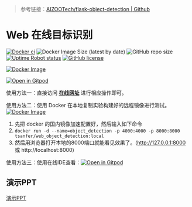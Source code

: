 
> 参考链接：[AIZOOTech/flask-object-detection | Github](https://github.com/AIZOOTech/flask-object-detection)

# Web 在线目标识别

[![Docker ci](https://github.com/Tsanfer/web_object_detection/actions/workflows/docker-publish.yml/badge.svg)](https://github.com/Tsanfer/web_object_detection/actions/workflows/docker-publish.yml)
![Docker Image Size (latest by date)](https://img.shields.io/docker/image-size/tsanfer/web_object_detection?label=Docker%20image%20size&sort=date)
![GitHub repo size](https://img.shields.io/github/repo-size/Tsanfer/web_object_detection)
[![Uptime Robot status](https://img.shields.io/uptimerobot/status/m788067363-2813a393b48f8d4bd77ebbdf?label=Web%20status)](https://stats.uptimerobot.com/BRvBpuVrpD/788067363)
[![GitHub license](https://img.shields.io/github/license/Tsanfer/web_object_detection)](https://github.com/Tsanfer/web_object_detection/blob/main/LICENSE)

[![Docker Image](https://img.shields.io/badge/Docker%20Image-2496ED?style=flat-square&logo=Docker&logoColor=white)](https://hub.docker.com/r/tsanfer/web_object_detection)

[![Open in Gitpod](https://img.shields.io/badge/Gitpod-ready--to--code-blue?logo=gitpod)](https://gitpod.io/#https://github.com/Tsanfer/web_object_detection)

使用方法一：直接访问 [**在线网址**](http://hpc.tsanfer.xyz:8000/) 进行相应操作即可。

使用方法二：使用 Docker 在本地复制实验构建好的远程镜像进行测试。 [![Docker Image](https://img.shields.io/badge/Docker%20Image-2496ED?style=flat-square&logo=Docker&logoColor=white)](https://hub.docker.com/r/tsanfer/web_object_detection)
1. 先把 docker 的国内镜像加速配置好，然后输入如下命令
2. `docker run -d --name=object_detection -p 4000:4000 -p 8000:8000 tsanfer/web_object_detection:local`
3. 然后用浏览器打开本地的8000端口就能看见效果了。(http://127.0.0.1:8000 或 http://localhost:8000)

使用方法三：使用在线IDE查看：[![Open in Gitpod](https://img.shields.io/badge/Gitpod-ready--to--code-blue?logo=gitpod)](https://gitpod.io/#https://github.com/Tsanfer/web_object_detection)

## 演示PPT
[演示PPT](https://show.zohopublic.com.cn/publish/vo1t583c9d53630cf48e3a4deb802392860c2)
